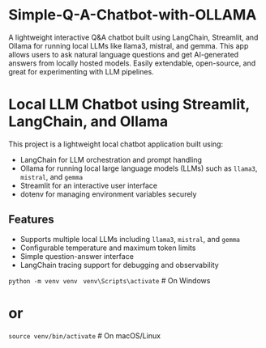 # Simple-Q-A-Chatbot-with-OLLAMA
A lightweight interactive Q&amp;A chatbot built using LangChain, Streamlit, and Ollama for running local LLMs like llama3, mistral, and gemma. This app allows users to ask natural language questions and get AI-generated answers from locally hosted models. Easily extendable, open-source, and great for experimenting with LLM pipelines.



# Local LLM Chatbot using Streamlit, LangChain, and Ollama

This project is a lightweight local chatbot application built using:

- LangChain for LLM orchestration and prompt handling
- Ollama for running local large language models (LLMs) such as `llama3`, `mistral`, and `gemma`
- Streamlit for an interactive user interface
- dotenv for managing environment variables securely

## Features

- Supports multiple local LLMs including `llama3`, `mistral`, and `gemma`
- Configurable temperature and maximum token limits
- Simple question-answer interface
- LangChain tracing support for debugging and observability

 
`python -m venv venv `
`venv\Scripts\activate`  # On Windows
# or
`source venv/bin/activate`  # On macOS/Linux


